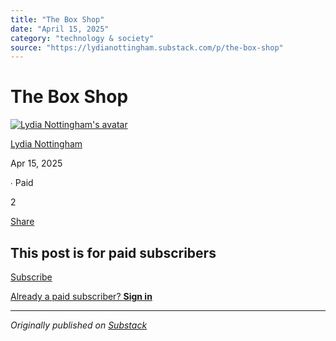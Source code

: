 ```yaml
---
title: "The Box Shop"
date: "April 15, 2025"
category: "technology & society"
source: "https://lydianottingham.substack.com/p/the-box-shop"
---
```


# The Box Shop

[![Lydia Nottingham's avatar](images/img_01.jpeg)](https://substack.com/@lydianottingham)

[Lydia Nottingham](https://substack.com/@lydianottingham)

Apr 15, 2025

∙ Paid

2

[](https://lydianottingham.substack.com/p/the-box-shop/comments)

[Share](javascript:void\(0\))

## This post is for paid subscribers

[Subscribe](https://lydianottingham.substack.com/subscribe?simple=true&next=https%3A%2F%2Flydianottingham.substack.com%2Fp%2Fthe-box-shop&utm_source=paywall&utm_medium=web&utm_content=161359532)

[Already a paid subscriber? **Sign in**](https://substack.com/sign-in?redirect=%2Fp%2Fthe-box-shop&for_pub=lydianottingham&change_user=false)

---

*Originally published on [Substack](https://lydianottingham.substack.com/p/the-box-shop)*